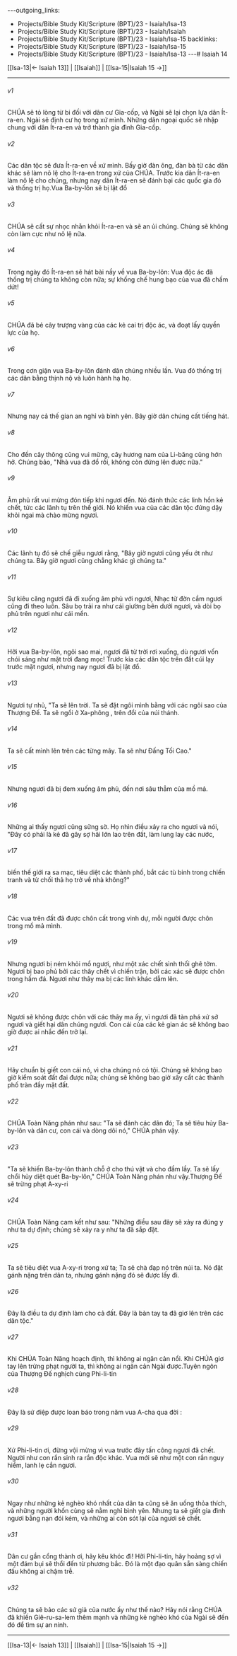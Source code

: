 ---outgoing_links:
  - Projects/Bible Study Kit/Scripture (BPT)/23 - Isaiah/Isa-13
  - Projects/Bible Study Kit/Scripture (BPT)/23 - Isaiah/Isaiah
  - Projects/Bible Study Kit/Scripture (BPT)/23 - Isaiah/Isa-15
backlinks:
  - Projects/Bible Study Kit/Scripture (BPT)/23 - Isaiah/Isa-15
  - Projects/Bible Study Kit/Scripture (BPT)/23 - Isaiah/Isa-13
---# Isaiah 14

[[Isa-13|← Isaiah 13]] | [[Isaiah]] | [[Isa-15|Isaiah 15 →]]
***



###### v1 
CHÚA sẽ tỏ lòng từ bi đối với dân cư Gia-cốp, và Ngài sẽ lại chọn lựa dân Ít-ra-en. Ngài sẽ định cư họ trong xứ mình. Những dân ngoại quốc sẽ nhập chung với dân Ít-ra-en và trở thành gia đình Gia-cốp. 

###### v2 
Các dân tộc sẽ đưa Ít-ra-en về xứ mình. Bấy giờ đàn ông, đàn bà từ các dân khác sẽ làm nô lệ cho Ít-ra-en trong xứ của CHÚA. Trước kia dân Ít-ra-en làm nô lệ cho chúng, nhưng nay dân Ít-ra-en sẽ đánh bại các quốc gia đó và thống trị họ.Vua Ba-by-lôn sẽ bị lật đổ 

###### v3 
CHÚA sẽ cất sự nhọc nhằn khỏi Ít-ra-en và sẽ an ủi chúng. Chúng sẽ không còn làm cực như nô lệ nữa. 

###### v4 
Trong ngày đó Ít-ra-en sẽ hát bài nầy về vua Ba-by-lôn: Vua độc ác đã thống trị chúng ta không còn nữa; sự khống chế hung bạo của vua đã chấm dứt! 

###### v5 
CHÚA đã bẻ cây trượng vàng của các kẻ cai trị độc ác, và đoạt lấy quyền lực của họ. 

###### v6 
Trong cơn giận vua Ba-by-lôn đánh dân chúng nhiều lần. Vua đó thống trị các dân bằng thịnh nộ và luôn hành hạ họ. 

###### v7 
Nhưng nay cả thế gian an nghỉ và bình yên. Bây giờ dân chúng cất tiếng hát. 

###### v8 
Cho đến cây thông cũng vui mừng, cây hương nam của Li-băng cũng hớn hở. Chúng bảo, "Nhà vua đã đổ rồi, không còn đứng lên được nữa." 

###### v9 
Âm phủ rất vui mừng đón tiếp khi ngươi đến. Nó đánh thức các linh hồn kẻ chết, tức các lãnh tụ trên thế giới. Nó khiến vua của các dân tộc đứng dậy khỏi ngai mà chào mừng ngươi. 

###### v10 
Các lãnh tụ đó sẽ chế giễu ngươi rằng, "Bây giờ ngươi cũng yếu ớt như chúng ta. Bây giờ ngươi cũng chẳng khác gì chúng ta." 

###### v11 
Sự kiêu căng ngươi đã đi xuống âm phủ với ngươi, Nhạc từ đờn cầm ngươi cũng đi theo luôn. Sâu bọ trải ra như cái giường bên dưới ngươi, và dòi bọ phủ trên ngươi như cái mền. 

###### v12 
Hỡi vua Ba-by-lôn, ngôi sao mai, ngươi đã từ trời rơi xuống, dù ngươi vốn chói sáng như mặt trời đang mọc! Trước kia các dân tộc trên đất cúi lạy trước mặt ngươi, nhưng nay ngươi đã bị lật đổ. 

###### v13 
Ngươi tự nhủ, "Ta sẽ lên trời. Ta sẽ đặt ngôi mình bằng với các ngôi sao của Thượng Đế. Ta sẽ ngồi ở Xa-phông , trên đồi của núi thánh. 

###### v14 
Ta sẽ cất mình lên trên các từng mây. Ta sẽ như Đấng Tối Cao." 

###### v15 
Nhưng ngươi đã bị đem xuống âm phủ, đến nơi sâu thẳm của mồ mả. 

###### v16 
Những ai thấy ngươi cũng sững sờ. Họ nhìn điều xảy ra cho ngươi và nói, "Đây có phải là kẻ đã gây sợ hãi lớn lao trên đất, làm lung lay các nước, 

###### v17 
biến thế giới ra sa mạc, tiêu diệt các thành phố, bắt các tù binh trong chiến tranh và từ chối thả họ trở về nhà không?" 

###### v18 
Các vua trên đất đã được chôn cất trong vinh dự, mỗi người được chôn trong mồ mả mình. 

###### v19 
Nhưng ngươi bị ném khỏi mồ ngươi, như một xác chết sình thối ghê tởm. Ngươi bị bao phủ bởi các thây chết vì chiến trận, bởi các xác sẽ được chôn trong hầm đá. Ngươi như thây ma bị các lính khác dẫm lên. 

###### v20 
Ngươi sẽ không được chôn với các thây ma ấy, vì ngươi đã tàn phá xứ sở ngươi và giết hại dân chúng ngươi. Con cái của các kẻ gian ác sẽ không bao giờ được ai nhắc đến trở lại. 

###### v21 
Hãy chuẩn bị giết con cái nó, vì cha chúng nó có tội. Chúng sẽ không bao giờ kiểm soát đất đai được nữa; chúng sẽ không bao giờ xây cất các thành phố tràn đầy mặt đất. 

###### v22 
CHÚA Toàn Năng phán như sau: "Ta sẽ đánh các dân đó; Ta sẽ tiêu hủy Ba-by-lôn và dân cư, con cái và dòng dõi nó," CHÚA phán vậy. 

###### v23 
"Ta sẽ khiến Ba-by-lôn thành chỗ ở cho thú vật và cho đầm lầy. Ta sẽ lấy chổi hủy diệt quét Ba-by-lôn," CHÚA Toàn Năng phán như vậy.Thượng Đế sẽ trừng phạt A-xy-ri 

###### v24 
CHÚA Toàn Năng cam kết như sau: "Những điều sau đây sẽ xảy ra đúng y như ta dự định; chúng sẽ xảy ra y như ta đã sắp đặt. 

###### v25 
Ta sẽ tiêu diệt vua A-xy-ri trong xứ ta; Ta sẽ chà đạp nó trên núi ta. Nó đặt gánh nặng trên dân ta, nhưng gánh nặng đó sẽ được lấy đi. 

###### v26 
Đây là điều ta dự định làm cho cả đất. Đây là bàn tay ta đã giơ lên trên các dân tộc." 

###### v27 
Khi CHÚA Toàn Năng hoạch định, thì không ai ngăn cản nổi. Khi CHÚA giơ tay lên trừng phạt người ta, thì không ai ngăn cản Ngài được.Tuyên ngôn của Thượng Đế nghịch cùng Phi-li-tin 

###### v28 
Đây là sứ điệp được loan báo trong năm vua A-cha qua đời : 

###### v29 
Xứ Phi-li-tin ơi, đừng vội mừng vì vua trước đây tấn công ngươi đã chết. Người như con rắn sinh ra rắn độc khác. Vua mới sẽ như một con rắn nguy hiểm, lanh lẹ cắn ngươi. 

###### v30 
Ngay như những kẻ nghèo khó nhất của dân ta cũng sẽ ăn uống thỏa thích, và những người khốn cùng sẽ nằm nghỉ bình yên. Nhưng ta sẽ giết gia đình ngươi bằng nạn đói kém, và những ai còn sót lại của ngươi sẽ chết. 

###### v31 
Dân cư gần cổng thành ơi, hãy kêu khóc đi! Hỡi Phi-li-tin, hãy hoảng sợ vì một đám bụi sẽ thổi đến từ phương bắc. Đó là một đạo quân sẵn sàng chiến đấu không ai chậm trễ. 

###### v32 
Chúng ta sẽ bảo các sứ giả của nước ấy như thế nào? Hãy nói rằng CHÚA đã khiến Giê-ru-sa-lem thêm mạnh và những kẻ nghèo khó của Ngài sẽ đến đó để tìm sự an ninh.

***
[[Isa-13|← Isaiah 13]] | [[Isaiah]] | [[Isa-15|Isaiah 15 →]]
